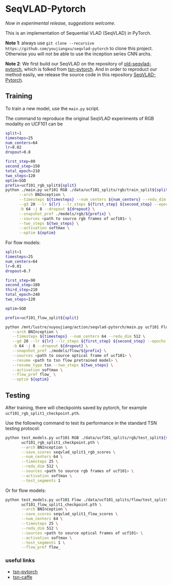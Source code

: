 # SeqVLAD-Pytorch

*Now in experimental release, suggestions welcome*.

This is an implementation of Sequential VLAD (SeqVLAD) in PyTorch.

**Note 1**: always use `git clone --recursive https://github.com/youjiangxu/seqvlad-pytorch` to clone this project.
Otherwise you will not be able to use the inception series CNN archs.

**Note 2**: We first build our SeqVLAD on the repository of [old-seqvlad-pytorch](https://github.com/youjiangxu/tsn-pytorch/tree/seqvlad), which is folked from [tsn-pytorch](https://github.com/yjxiong/tsn-pytorch). And in order to reproduct our method easily, we release the source code in this repository [SeqVLAD-Pytorch](https://github.com/youjiangxu/seqvlad-pytorch).

## Training

To train a new model, use the `main.py` script.

The command to reproduce the original SeqVLAD experiments of RGB modality on UCF101 can be

```bash
split=1
timesteps=25
num_centers=64
lr=0.02
dropout=0.8

first_step=80
second_step=150
total_epoch=210
two_steps=120
optim=SGD
prefix=ucf101_rgb_split${split}
python ./main.py ucf101 RGB ./data/ucf101_splits/rgb/train_split${split}.txt ./data/ucf101_splits/rgb/test_split${split}.txt \
      --arch BNInception \
      --timesteps ${timesteps} --num_centers ${num_centers} --redu_dim 512 \
      --gd 20 --lr ${lr} --lr_steps ${first_step} ${second_step} --epochs ${total_epoch} \
      -b 64 -j 8 --dropout ${dropout} \
      --snapshot_pref ./models/rgb/${prefix} \
      --sources <path to source rgb frames of ucf101> \
      --two_steps ${two_steps} \
      --activation softmax \
      --optim ${optim}
```

For flow models:

```bash
split=1
timesteps=25
num_centers=64
lr=0.01
dropout=0.7

first_step=90
second_step=180
third_step=210
total_epoch=240
two_steps=120

optim=SGD

prefix=ucf101_flow_split${split}

python /mnt/lustre/xuyoujiang/action/seqvlad-pytorch/main.py ucf101 Flow ./data/ucf101_splits/flow/train_split${split}.txt ./data/ucf101_splits/flow/test_split${split}.txt \
   --arch BNInception \
   --timesteps ${timesteps} --num_centers 64 --redu_dim 512 \
   --gd 20 --lr ${lr} --lr_steps ${first_step} ${second_step} --epochs ${total_epoch} \
   -b 64 -j 8 --dropout ${dropout} \
   --snapshot_pref ./models/flow/${prefix} \
   --sources <path to source optical frame of ucf101> \
   --resume <path to tsn flow pretrained model> \
   --resume_type tsn --two_steps ${two_steps} \
   --activation softmax \
   --flow_pref flow_ \
   --optim ${optim}
```

## Testing

After training, there will checkpoints saved by pytorch, for example `ucf101_rgb_split1_checkpoint.pth`.

Use the following command to test its performance in the standard TSN testing protocol:

```bash
python test_models.py ucf101 RGB ./data/ucf101_splits/rgb/test_split${split}.txt \
       ucf101_rgb_split1_checkpoint.pth \
       --arch BNInception \
       --save_scores seqvlad_split1_rgb_scores \
       --num_centers 64 \
       --timesteps 25 \
       --redu_dim 512 \
       --sources <path to source rgb frames of ucf101> \
       --activation softmax \
       --test_segments 1
```

Or for flow models:

```bash   
python test_models.py ucf101 Flow ./data/ucf101_splits/flow/test_split${split}.txt \
       ucf101_flow_split1_checkpoint.pth \
       --arch BNInception \
       --save_scores seqvlad_split1_flow_scores \
       --num_centers 64 \
       --timesteps 25 \
       --redu_dim 512 \
       --sources <path to source optical frames of ucf101> \
       --activation softmax \
       --test_segments 1 \
       --flow_pref flow_
```


### useful links
- [tsn-pytorch](https://github.com/yjxiong/tsn-pytorch)
- [tsn-caffe](https://github.com/yjxiong/temporal-segment-networks)
